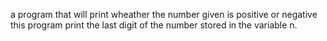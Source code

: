 a program that will print wheather the number given is positive or negative
this program print the last digit of the number stored in the variable n.
